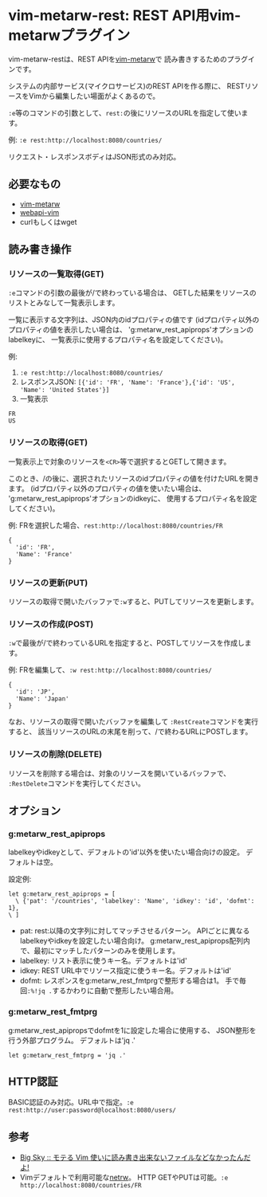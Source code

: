 # vim-metarw-rest: REST API用vim-metarwプラグイン

vim-metarw-restは、REST APIを[vim-metarw](https://github.com/kana/vim-metarw)で
読み書きするためのプラグインです。

システムの内部サービス(マイクロサービス)のREST APIを作る際に、
RESTリソースをVimから編集したい場面がよくあるので。

`:e`等のコマンドの引数として、`rest:`の後にリソースのURLを指定して使います。

例: `:e rest:http://localhost:8080/countries/`

リクエスト・レスポンスボディはJSON形式のみ対応。

## 必要なもの

* [vim-metarw](https://github.com/kana/vim-metarw)
* [webapi-vim](https://github.com/mattn/webapi-vim)
* curlもしくはwget

## 読み書き操作
### リソースの一覧取得(GET)
`:e`コマンドの引数の最後が/で終わっている場合は、
GETした結果をリソースのリストとみなして一覧表示します。

一覧に表示する文字列は、JSON内のidプロパティの値です
(idプロパティ以外のプロパティの値を表示したい場合は、
'g:metarw_rest_apiprops'オプションのlabelkeyに、
一覧表示に使用するプロパティ名を設定してください)。

例:

1. `:e rest:http://localhost:8080/countries/`
2. レスポンスJSON: `[{'id': 'FR', 'Name': 'France'},{'id': 'US', 'Name': 'United States'}]`
3. 一覧表示
```
FR
US
```

### リソースの取得(GET)
一覧表示上で対象のリソースを`<CR>`等で選択するとGETして開きます。

このとき、/の後に、選択されたリソースのidプロパティの値を付けたURLを開きます。
(idプロパティ以外のプロパティの値を使いたい場合は、
'g:metarw_rest_apiprops'オプションのidkeyに、
使用するプロパティ名を設定してください)。

例: FRを選択した場合、`rest:http://localhost:8080/countries/FR`

```
{
  'id': 'FR',
  'Name': 'France'
}
```

### リソースの更新(PUT)
リソースの取得で開いたバッファで`:w`すると、PUTしてリソースを更新します。

### リソースの作成(POST)
`:w`で最後が/で終わっているURLを指定すると、POSTしてリソースを作成します。

例: FRを編集して、`:w rest:http://localhost:8080/countries/`

```
{
  'id': 'JP',
  'Name': 'Japan'
}
```

なお、リソースの取得で開いたバッファを編集して
`:RestCreate`コマンドを実行すると、
該当リソースのURLの末尾を削って、/で終わるURLにPOSTします。

### リソースの削除(DELETE)
リソースを削除する場合は、対象のリソースを開いているバッファで、
`:RestDelete`コマンドを実行してください。

## オプション
### g:metarw_rest_apiprops
labelkeyやidkeyとして、デフォルトの'id'以外を使いたい場合向けの設定。
デフォルトは空。

設定例:
```
let g:metarw_rest_apiprops = [
  \ {'pat': '/countries', 'labelkey': 'Name', 'idkey': 'id', 'dofmt': 1},
\ ]
```

+ pat: rest:以降の文字列に対してマッチさせるパターン。
  APIごとに異なるlabelkeyやidkeyを設定したい場合向け。
  g:metarw_rest_apiprops配列内で、最初にマッチしたパターンのみを使用します。
+ labelkey: リスト表示に使うキー名。デフォルトは'id'
+ idkey: REST URL中でリソース指定に使うキー名。デフォルトは'id'
+ dofmt: レスポンスをg:metarw_rest_fmtprgで整形する場合は1。
  手で毎回`:%!jq .`するかわりに自動で整形したい場合用。

### g:metarw_rest_fmtprg
g:metarw_rest_apipropsでdofmtを1に設定した場合に使用する、
JSON整形を行う外部プログラム。
デフォルトは'jq .'

```
let g:metarw_rest_fmtprg = 'jq .'
```

## HTTP認証
BASIC認証のみ対応。URL中で指定。`:e rest:http://user:password@localhost:8080/users/`

## 参考
* [Big Sky :: モテる Vim 使いに読み書き出来ないファイルなどなかったんだよ!](http://mattn.kaoriya.net/software/vim/20121204090702.htm)
* Vimデフォルトで利用可能な[netrw](http://vim-jp.org/vimdoc-ja/pi_netrw.html#netrw-externapp)。
  HTTP GETやPUTは可能。`:e http://localhost:8080/countries/FR`
